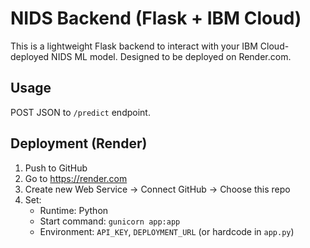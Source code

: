 # NIDS Backend (Flask + IBM Cloud)

This is a lightweight Flask backend to interact with your IBM Cloud-deployed NIDS ML model. Designed to be deployed on Render.com.

## Usage
POST JSON to `/predict` endpoint.

## Deployment (Render)
1. Push to GitHub
2. Go to https://render.com
3. Create new Web Service → Connect GitHub → Choose this repo
4. Set:
   - Runtime: Python
   - Start command: `gunicorn app:app`
   - Environment: `API_KEY`, `DEPLOYMENT_URL` (or hardcode in `app.py`)
